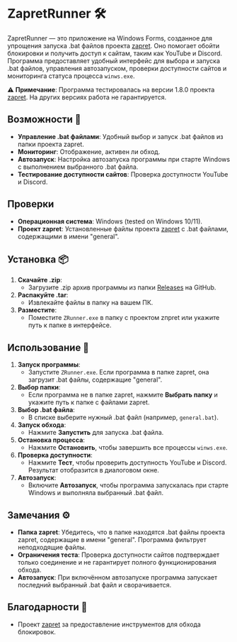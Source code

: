 # ZapretRunner 🛠️

ZapretRunner — это приложение на Windows Forms, созданное для упрощения запуска .bat файлов проекта [zapret](https://github.com/Flowseal/zapret-discord-youtube). Оно помогает обойти блокировки и получить доступ к сайтам, таким как YouTube и Discord. Программа предоставляет удобный интерфейс для выбора и запуска .bat файлов, управления автозапуском, проверки доступности сайтов и мониторинга статуса процесса `winws.exe`.

⚠️ **Примечание**: Программа тестировалась на версии 1.8.0 проекта [zapret](https://github.com/Flowseal/zapret-discord-youtube). На других версиях работа не гарантируется.

## Возможности 🌟

- **Управление .bat файлами**: Удобный выбор и запуск .bat файлов из папки проекта zapret.
- **Мониторинг**: Отображение, активен ли обход.
- **Автозапуск**: Настройка автозапуска программы при старте Windows с выполнением выбранного .bat файла.
- **Тестирование доступности сайтов**: Проверка доступности YouTube и Discord.

## Проверки

- **Операционная система**: Windows (tested on Windows 10/11).
- **Проект zapret**: Установленные файлы проекта [zapret](https://github.com/Flowseal/zapret-discord-youtube) с .bat файлами, содержащими в имени "general".

## Установка 📦

1. **Скачайте .zip**:
   - Загрузите .zip архив программы из папки [Releases](https://github.com/USER/ZapretRunner/releases) на GitHub.
2. **Распакуйте .tar**:
   - Извлекайте файлы в папку на вашем ПК.
3. **Разместите**:
   - Поместите `ZRunner.exe` в папку с проектом zпрret или укажите путь к папке в интерфейсе.

## Использование 🚀

1. **Запуск программы**:
   - Запустите `ZRunner.exe`. Если программа в папке zapret, она загрузит .bat файлы, содержащие "general".
2. **Выбор папки**:
   - Если программа не в папке zapret, нажмите **Выбрать папку** и укажите путь к папке с файлами zapret.
3. **Выбор .bat файла**:
   - В списке выберите нужный .bat файл (например, `general.bat`).
4. **Запуск обхода**:
   - Нажмите **Запустить** для запуска .bat файла.
5. **Остановка процесса**:
   - Нажмите **Остановить**, чтобы завершить все процессы `winws.exe`.
6. **Проверка доступности**:
   - Нажмите **Тест**, чтобы проверить доступность YouTube и Discord. Результат отобразится в диалоговом окне.
7. **Автозапуск**:
   - Включите **Автозапуск**, чтобы программа запускалась при старте Windows и выполняла выбранный .bat файл.

## Замечания ⚙️

- **Папка zapret**: Убедитесь, что в папке находятся .bat файлы проекта zapret, содержащие в имени "general". Программа фильтрует неподходящие файлы.
- **Ограничения теста**: Проверка доступности сайтов подтверждает только соединение и не гарантирует полного функционирования обхода.
- **Автозапуск**: При включённом автозапуске программа запускает последний выбранный .bat файл и сворачивается.

## Благодарности 🙌

- Проект [zapret](https://github.com/Flowseal/zapret-discord-youtube) за предоставление инструментов для обхода блокировок.